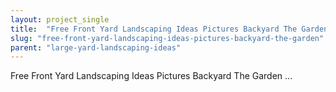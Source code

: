 ```yaml
---
layout: project_single
title:  "Free Front Yard Landscaping Ideas Pictures Backyard The Garden ..."
slug: "free-front-yard-landscaping-ideas-pictures-backyard-the-garden"
parent: "large-yard-landscaping-ideas"
---
```

Free Front Yard Landscaping Ideas Pictures Backyard The Garden ...